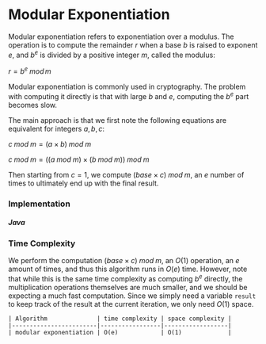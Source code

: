 # Modular Exponentiation

Modular exponentiation refers to exponentiation over a modulus. The operation is to compute the 
remainder $r$ when a base $b$ is raised to exponent $e$, and $b^e$ is divided by a positive integer
$m$, called the modulus:

$r = b^e \; mod \, m$

Modular exponentiation is commonly used in cryptography. The problem with computing it directly is
that with large $b$ and $e$, computing the $b^e$ part becomes slow. 

The main approach is that we first note the following equations are equivalent for integers 
$a, b, c$:

$c \; mod \; m = (a \times b) \; mod \; m$

$c \; mod \; m = ((a \; mod \; m) \times (b \; mod \; m)) \; mod \; m$

Then starting from $c = 1$, we compute $(base \times c) \; mod \; m$, an $e$ number of times to
ultimately end up with the final result.

### Implementation

##### Java

<script src="https://gist.github.com/eliucs/6a14f43d63b617fd8860840ccfed42e3.js"></script>

### Time Complexity

We perform the computation $(base \times c) \; mod \; m$, an $O(1)$ operation, an $e$ amount of 
times, and thus this algorithm runs in $O(e)$ time. However, note that while this is the same time
complexity as computing $b^e$ directly, the multiplication operations themselves are much
smaller, and we should be expecting a much fast computation. Since we simply need a variable 
`result` to keep track of the result at the current iteration, we only need $O(1)$ space.

```
| Algorithm              | time complexity | space complexity |
|------------------------|-----------------|------------------|
| modular exponentiation | O(e)            | O(1)             |
```
